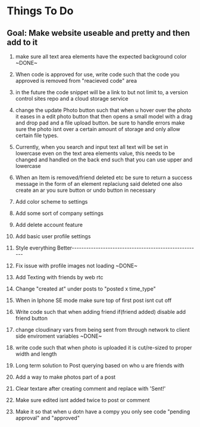 # Things To Do

## Goal: Make website useable and pretty and then add to it

1.  make sure all text area elements have the expected background color ~DONE~

2.  When code is approved for use, write code such that the code you approved is removed from "reacieved code" area 

3.  in the future the code snippet will be a link to but not limit to, a version control sites repo and a cloud storage service

4.  change the update Photo button such that when u hover over the photo it eases in a edit photo button that then opens a small model with a drag and drop pad and a file upload button. be sure to handle errors make sure the photo isnt over a certain amount of storage and only allow certain file types.

5.  Currently, when you search and input text all text will be set in lowercase even on the text area elements value, this needs to be changed and handled on the back end such that you can use upper and lowercase

6.  When an Item is removed/friend deleted etc be sure to return a success message in the form of an element replaciung said deleted one also create an ar you sure button or undo button in necessary

7.  Add color scheme to settings

8.  Add some sort of company settings

9.  Add delete account feature

10. Add basic user profile settings

11. Style everything Better------------------------------------------------------

12. Fix issue with profile images not loading ~DONE~

13. Add Texting with friends by web rtc

14. Change "created at" under posts to "posted x time_type"

15. When in Iphone SE mode make sure top of first post isnt cut off

16. Write code such that when adding friend if(friend added) disable add friend button

17. change cloudinary vars from being sent from through network to client side enviroment variables ~DONE~

18. write code such that when photo is uploaded it is cut/re-sized to proper width and length

19. Long term solution to Post querying based on who u are friends with

20. Add a way to make photos part of a post

21. Clear textare after creating comment and replace with 'Sent!'

22. Make sure edited isnt added twice to post or comment

23. Make it so that when u dotn have a compy you only see code "pending approval" and "approved"